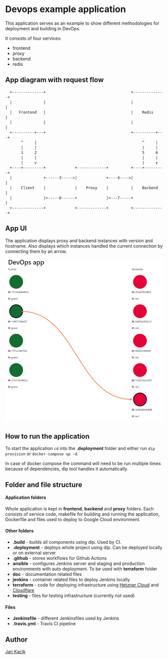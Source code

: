 # Devops example application

This application serves as an example to show different methodologies for deployment and building in DevOps. 

It consists of four services:
- frontend
- proxy
- backend
- redis

## App diagram with request flow
```
  +--------------+                                      +--------------+
  |              |                                      |              |
  |   Frontend   |                                      |    Redis     |
  |              |                                      |              |
  +----------+---+                                      +----------+---+
       ^     |                                               ^     |
       |     |                                               |     |
       1     2                                               5     6
       |     |                                               |     |
       |     v                                               |     v
  +----+---------+             +-------------+          +----+---------+
  |              +------3----->|             +----4---->|              |
  |    Client    |             |    Proxy    |          |    Backend   |
  |              |<-----8------+             |<---7-----+              |
  +--------------+             +-------------+          +--------------+
```

## App UI

The application displays proxy and backend instances with version and hostname. Also displays which instances handled the current connection by connecting them by an arrow.

![App view](doc/images/app_view.png)

## How to run the application

To start the application `cd` into the **.deployment** folder and either run `dip provision` or `docker-compose up -d`. 

In case of docker compose the command will need to be run multiple times because of dependencies, dip tool handles it automatically.

## Folder and file structure

#### Application folders

Whole application is kept in **frontend**, **backend** and **proxy** folders. Each consists of service code, makefile for building and running the application, Dockerfile and files used to deploy to Google Cloud environment.

#### Other folders

- **.build** - builds all components using dip. Used by CI.
- **.deployment** - deploys whole project using dip. Can be deployed locally or on external server
- **.github** - stores workflows for Github Actions
- **ansible** - configures Jenkins server and staging and production environments with auto deployment. To be used with **terraform** folder
- **doc** - documentation related files
- **jenkins** - container related files to deploy Jenkins locally
- **terraform** - code for deploying infrastructure using [Hetzner Cloud](https://www.hetzner.com/) and [Cloudflare](https://www.cloudflare.com/)
- **testing** - files for testing infrastructure (currently not used)

#### Files

- **Jenkinsfile** - different Jenkinsfiles used by Jenkins
- **.travis.yml** - Travis CI pipeline

## Author

[Jan Kacik](https://github.com/Consek)

